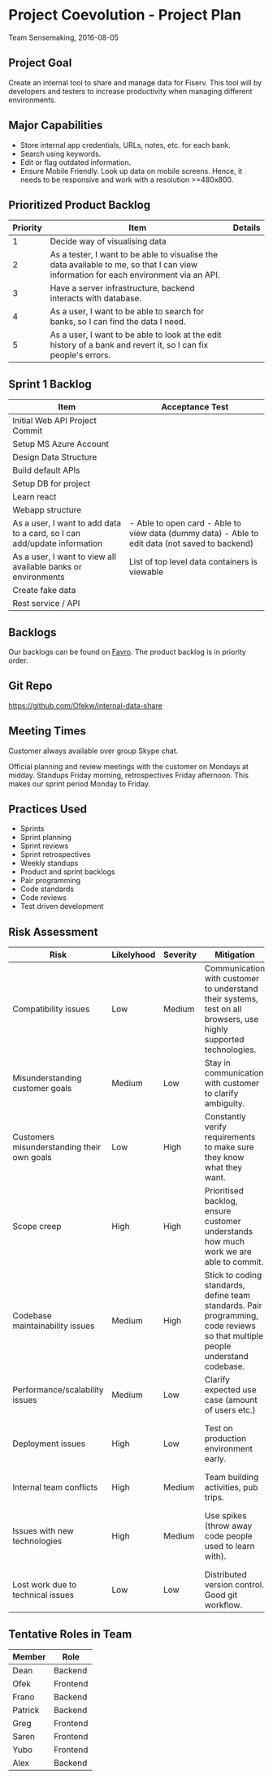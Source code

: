 # Project Coevolution - Project Plan

Team Sensemaking, 2016-08-05

## Project Goal

Create an internal tool to share and manage data for Fiserv. This tool will by developers and testers to increase productivity when managing different environments.

## Major Capabilities

- Store internal app credentials, URLs, notes, etc. for each bank.
- Search using keywords.
- Edit or flag outdated information.
- Ensure Mobile Friendly. Look up data on mobile screens. Hence, it needs to be responsive and work with a resolution >=480x800.

## Prioritized Product Backlog

Priority | Item | Details 
---|---|---
1|Decide way of visualising data||
2|As a tester, I want to be able to visualise the data available to me, so that I can view information for each environment via an API.| | 
3|Have a server infrastructure, backend interacts with database.| | 
4|As a user, I want to be able to search for banks, so I can find the data I need.||
5|As a user, I want to be able to look at the edit history of a bank and revert it, so I can fix people's errors.||


## Sprint 1 Backlog

Item | Acceptance Test
---|---
Initial Web API Project Commit | |
Setup MS Azure Account||
Design Data Structure||
Build default APIs||
Setup DB for project||
Learn react||
Webapp structure||
As a user, I want to add data to a card, so I can add/update information|- Able to open card - Able to view data (dummy data) - Able to edit data (not saved to backend)|
As a user, I want to view all available banks or environments|List of top level data containers is viewable|
Create fake data||
Rest service / API||

## Backlogs

Our backlogs can be found on [Favro](https://favro.com/organization/9a8d7cde93cfc910cfff3f87/f99db07e3a605fd307e43513). The product backlog is in priority order.

## Git Repo

https://github.com/Ofekw/internal-data-share

## Meeting Times

Customer always available over group Skype chat.

Official planning and review meetings with the customer on Mondays at midday. Standups Friday morning, retrospectives Friday afternoon. This makes our sprint period Monday to Friday.

## Practices Used

- Sprints
- Sprint planning
- Sprint reviews
- Sprint retrospectives
- Weekly standups
- Product and sprint backlogs
- Pair programming
- Code standards
- Code reviews
- Test driven development

## Risk Assessment

Risk | Likelyhood | Severity | Mitigation | Response
---|---|---|---|---
Compatibility issues | Low | Medium | Communication with customer to understand their systems, test on all browsers, use highly supported technologies. | Adapt solution to their system.
Misunderstanding customer goals | Medium | Low | Stay in communication with customer to clarify ambiguity. | Face to communication when needed.
Customers misunderstanding their own goals | Low | High | Constantly verify requirements to make sure they know what they want. | Be prepared to adapt product to shifting requirements
Scope creep | High | High | Prioritised backlog, ensure customer understands how much work we are able to commit. | Work with customer so that they understand the situation.
Codebase maintainability issues | Medium | High | Stick to coding standards, define team standards. Pair programming, code reviews so that multiple people understand codebase. | Refactor or rewrite the code.
Performance/scalability issues | Medium | Low | Clarify expected use case (amount of users etc.) | Identify and address bottlenecks
Deployment issues | High | Low | Test on production environment early. | Adapt infrastructure to support customer environment.
Internal team conflicts | High | Medium | Team building activities, pub trips. | Mediate with lecturers if required.
Issues with new technologies | High | Medium | Use spikes (throw away code people used to learn with). | Have the courage to change technologies if they are not working for us.
Lost work due to technical issues | Low | Low | Distributed version control. Good git workflow. | Restore from local copies of repos.

## Tentative Roles in Team

Member  | Role
--- | ---
Dean    | Backend
Ofek    | Frontend
Frano   | Backend
Patrick | Backend
Greg    | Frontend
Saren   | Frontend
Yubo    | Frontend
Alex    | Backend
